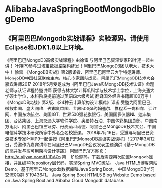 # AlibabaJavaSpringBootMongodbBlogDemo
《阿里巴巴Mongodb实战课程》实验源码。请使用Eclipse和JDK1.8以上环境。
------------------------------------------------------------------------
《阿里巴巴MongoDB高级实战课程》由徐雷 与阿里巴巴资深专家P9叶翔一起主讲！
叶翔P9参与过淘宝数据库架构研发！阿里巴巴MongoDB团队老大，技术大牛！
徐雷 《MongoDB实战》第2版译者、阿里巴巴阿里云大学特邀讲师、MongoDB中国社区联席主席，核心专家团队成员、阿里巴巴MongoDB技术大会嘉宾讲师2017
2018年5月受邀成为《阿里巴巴Java和MongoDB技术认证》命题老师与认证课程特邀讲师
获得吉林大学计算机科学与技术学士学位，上海交通大学硕士学位，本科阶段提前通过英语四六级考试
翻译国外经典书籍超100万字！《MongoDB实战》第2版、《24种云计算架构设计模式》译者
受邀为阿里巴巴、微软中国、盛大网络、玫琳凯中国、世界500强约翰迪尔、携程系一嗨租车、沪江网、中国东方航空、美国IGT、世界500强花旗银行、美国国家仪器NI、达丰集团、台达集团、上海交通大学软件学院、奥伯特石油、中国体彩集团总部、中国南方电网、阿里巴巴恒生证劵、丹麦诺和诺德、阿里巴巴MongoDB技术大会、中国电信科学技术研究所等中外名企名校授课。
2018年7月16日，受邀与阿里巴巴资深技术专家叶翔P9一起讲授《阿里巴巴MongoDB高级实战课程》!
2017年3月12日，受邀作为嘉宾讲师在阿里巴巴MongoDB会议发表主题演讲《基于MongoDB的高并发与高可用架构设计实践》
阿里巴巴官方网页：http://a.aliyun.com/f1.1BAOs
第一阶段源码，下载后需要再次配置Mongodb连接，并且编写Repository层代码，实现Spring MVC网站。
Java HTML5博客网站Demo，基于阿里云Mongodb数据库和Java Spring Boot，
中国MongoDB学习交流QQ群 511943641。
Java Spring Boot HTML5 Blog Website Demo based on Java Spring Boot and Alibaba Cloud Mongodb database.
